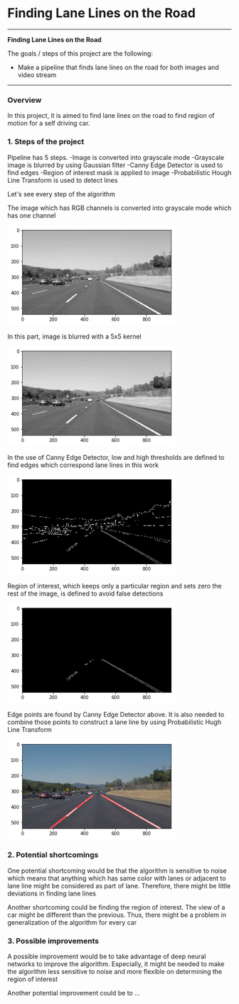 # **Finding Lane Lines on the Road** 

---

**Finding Lane Lines on the Road**

The goals / steps of this project are the following:
* Make a pipeline that finds lane lines on the road for both images and video stream

---

### Overview

In this project, it is aimed to find lane lines on the road to find region of motion for a self driving car.

### 1. Steps of the project

Pipeline has 5 steps. 
-Image is converted into grayscale mode
-Grayscale image is blurred by using Gaussian filter
-Canny Edge Detector is used to find edges
-Region of interest mask is applied to image 
-Probabilistic Hough Line Transform is used to detect lines

Let's see every step of the algorithm

[//]: # (Image References)

[image1]: ./examples/1.png "Grayscale image"
[image2]: ./examples/2.png "Blurred image"
[image3]: ./examples/3.png "Canny Edge Detector"
[image4]: ./examples/4.png "Region of interest"
[image5]: ./examples/5.png "Hugh Line Transform"

The image which has RGB channels is converted into grayscale mode which has one channel

![alt text][image1]

In this part, image is blurred with a 5x5 kernel

![alt text][image2]

In the use of Canny Edge Detector, low and high thresholds are defined to find edges which correspond lane lines in this work

![alt text][image3]

Region of interest, which keeps only a particular region and sets zero the rest of the image, is defined to avoid false detections

![alt text][image4]

Edge points are found by Canny Edge Detector above. It is also needed to combine those points to construct a lane line by using Probabilistic Hugh Line Transform

![alt text][image5]


### 2. Potential shortcomings


One potential shortcoming would be that the algorithm is sensitive to noise which means that anything which has same color with lanes or adjacent to lane line might be considered as part of lane. Therefore, there might be little deviations in finding lane lines

Another shortcoming could be finding the region of interest. The view of a car might be different than the previous. Thus, there might be a problem in generalization of the algorithm for every car


### 3. Possible improvements

A possible improvement would be to take advantage of deep neural networks to improve the algorithm. Especially, it might be needed to make the algorithm less sensitive to noise and more flexible on determining the region of interest

Another potential improvement could be to ...
